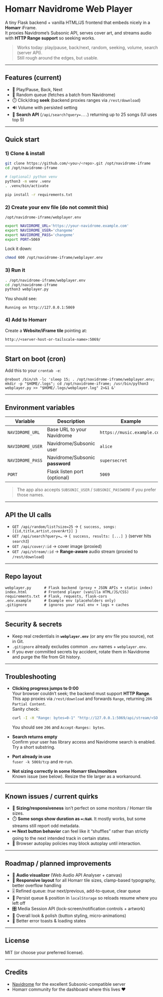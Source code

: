 # Homarr Navidrome Web Player

A tiny Flask backend + vanilla HTML/JS frontend that embeds nicely in a **Homarr** iFrame.  
It proxies Navidrome’s Subsonic API, serves cover art, and streams audio with **HTTP Range support** so seeking works.

> Works today: play/pause, back/next, random, seeking, volume, search (server API).  
> Still rough around the edges, but usable.

---

## Features (current)

- 🎵 Play/Pause, Back, Next
- 🔀 Random queue (fetches a batch from Navidrome)
- ⏱️ Click/drag **seek** (backend proxies ranges via `/rest/download`)
- 🔊 Volume with persisted setting
- 🔎 **Search API** (`/api/search?query=...`) returning up to 25 songs (UI uses top 5)

---

## Quick start

### 1) Clone & install

```bash
git clone https://github.com/<you>/<repo>.git /opt/navidrome-iframe
cd /opt/navidrome-iframe

# (optional) python venv
python3 -m venv .venv
. .venv/bin/activate

pip install -r requirements.txt
```

### 2) Create your env file (do **not** commit this)

`/opt/navidrome-iframe/webplayer.env`

```bash
export NAVIDROME_URL='https://your-navidrome.example.com'
export NAVIDROME_USER='changeme'
export NAVIDROME_PASS='changeme'
export PORT=5069
```

Lock it down:

```bash
chmod 600 /opt/navidrome-iframe/webplayer.env
```

### 3) Run it

```bash
. /opt/navidrome-iframe/webplayer.env
cd /opt/navidrome-iframe
python3 webplayer.py
```

You should see:

```
Running on http://127.0.0.1:5069
```

### 4) Add to Homarr

Create a **Website/iFrame tile** pointing at:

```
http://<server-host-or-tailscale-name>:5069/
```

---

## Start on boot (cron)

Add this to your `crontab -e`:

```cron
@reboot /bin/sh -lc 'sleep 15; . /opt/navidrome-iframe/webplayer.env; mkdir -p "$HOME/.logs"; cd /opt/navidrome-iframe; /usr/bin/python3 webplayer.py >> "$HOME/.logs/webplayer.log" 2>&1 &'
```

---

## Environment variables

| Variable         | Description                     | Example                     |
| ---------------- | ------------------------------- | --------------------------- |
| `NAVIDROME_URL`  | Base URL to your Navidrome      | `https://music.example.com` |
| `NAVIDROME_USER` | Navidrome/Subsonic user         | `alice`                     |
| `NAVIDROME_PASS` | Navidrome/Subsonic **password** | `supersecret`               |
| `PORT`           | Flask listen port (optional)    | `5069`                      |

> The app also accepts `SUBSONIC_USER` / `SUBSONIC_PASSWORD` if you prefer those names.

---

## API the UI calls

- `GET /api/random/list?size=25` → `{ success, songs: [{id,title,artist,coverArt}] }`
- `GET /api/search?query=…` → `{ success, results: [...] }` (server hits `search3`)
- `GET /api/cover/:id` → cover image (proxied)
- `GET /api/stream/:id` → **Range-aware** audio stream (proxied to `/rest/download`)

---

## Repo layout

```
webplayer.py      # Flask backend (proxy + JSON APIs + static index)
index.html        # Frontend player (vanilla HTML/JS/CSS)
requirements.txt  # Flask, requests, flask-cors
.env.example      # Example env (placeholders only)
.gitignore        # ignores your real env + logs + caches
```

---

## Security & secrets

- Keep real credentials in **`webplayer.env`** (or any env file you source), not in Git.
- `.gitignore` already excludes common `.env` names + `webplayer.env`.
- If you ever committed secrets by accident, rotate them in Navidrome and purge the file from Git history.

---

## Troubleshooting

- **Clicking progress jumps to 0:00**  
  Your browser couldn’t seek; the backend must support **HTTP Range**.  
  This app proxies via `/rest/download` and forwards `Range`, returning `206 Partial Content`.  
  Sanity check:

  ```bash
  curl -I -H "Range: bytes=0-1" "http://127.0.0.1:5069/api/stream/<SONG_ID>"
  ```

  You should see `206` and `Accept-Ranges: bytes`.

- **Search returns empty**  
  Confirm your user has library access and Navidrome search is enabled. Try a short substring.

- **Port already in use**  
  `fuser -k 5069/tcp` and re-run.

- **Not sizing correctly in some Homarr tiles/monitors**  
  Known issue (see below). Resize the tile larger as a workaround.

---

## Known issues / current quirks

- 🧩 **Sizing/responsiveness** isn’t perfect on some monitors / Homarr tile sizes.
- ⏱️ **Some songs show duration as `∞:NaN`**. It mostly works, but some streams still report odd metadata.
- ⏭️ **Next button behavior** can feel like it “shuffles” rather than strictly going to the next intended track in certain states.
- 🔁 Browser autoplay policies may block autoplay until interaction.

---

## Roadmap / planned improvements

- 🌈 **Audio visualizer** (Web Audio API Analyser + canvas)
- 📐 **Responsive layout** for all Homarr tile sizes, clamp-based typography, better overflow handling
- 🎚️ Refined queue: _true_ next/previous, add-to-queue, clear queue
- 💾 Persist queue & position in `localStorage` so reloads resume where you left off
- 🎛️ Media Session API (lock-screen/notification controls + artwork)
- 🎨 Overall look & polish (button styling, micro-animations)
- 🧪 Better error toasts & loading states

---

## License

MIT (or choose your preferred license).

---

## Credits

- [Navidrome](https://www.navidrome.org/) for the excellent Subsonic-compatible server
- Homarr community for the dashboard where this lives ❤️
